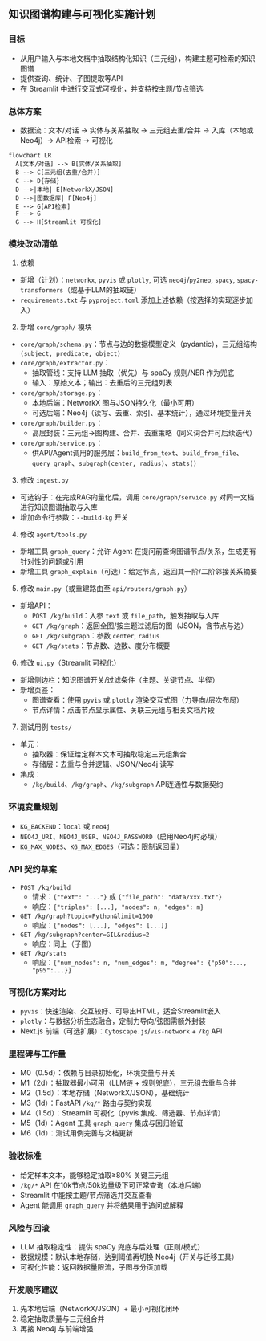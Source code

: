 ## 知识图谱构建与可视化实施计划

### 目标
- 从用户输入与本地文档中抽取结构化知识（三元组），构建主题可检索的知识图谱
- 提供查询、统计、子图提取等API
- 在 Streamlit 中进行交互式可视化，并支持按主题/节点筛选

### 总体方案
- 数据流：文本/对话 → 实体与关系抽取 → 三元组去重/合并 → 入库（本地或Neo4j）→ API检索 → 可视化

```mermaid
flowchart LR
  A[文本/对话] --> B[实体/关系抽取]
  B --> C[三元组(去重/合并)]
  C --> D{存储}
  D -->|本地| E[NetworkX/JSON]
  D -->|图数据库| F[Neo4j]
  E --> G[API检索]
  F --> G
  G --> H[Streamlit 可视化]
```

### 模块改动清单
1) 依赖
- 新增（计划）：`networkx`, `pyvis` 或 `plotly`, 可选 `neo4j`/`py2neo`, `spacy`, `spacy-transformers`（或基于LLM的抽取链）
- `requirements.txt` 与 `pyproject.toml` 添加上述依赖（按选择的实现逐步加入）

2) 新增 `core/graph/` 模块
- `core/graph/schema.py`：节点与边的数据模型定义（pydantic），三元组结构 `(subject, predicate, object)`
- `core/graph/extractor.py`：
  - 抽取管线：支持 LLM 抽取（优先）与 spaCy 规则/NER 作为兜底
  - 输入：原始文本；输出：去重后的三元组列表
- `core/graph/storage.py`：
  - 本地后端：NetworkX 图与JSON持久化（最小可用）
  - 可选后端：Neo4j（读写、去重、索引、基本统计），通过环境变量开关
- `core/graph/builder.py`：
  - 高层封装：三元组→图构建、合并、去重策略（同义词合并可后续迭代）
- `core/graph/service.py`：
  - 供API/Agent调用的服务层：`build_from_text`、`build_from_file`、`query_graph`、`subgraph(center, radius)`、`stats()`

3) 修改 `ingest.py`
- 可选钩子：在完成RAG向量化后，调用 `core/graph/service.py` 对同一文档进行知识图谱抽取与入库
- 增加命令行参数：`--build-kg` 开关

4) 修改 `agent/tools.py`
- 新增工具 `graph_query`：允许 Agent 在提问前查询图谱节点/关系，生成更有针对性的问题或引用
- 新增工具 `graph_explain`（可选）：给定节点，返回其一阶/二阶邻接关系摘要

5) 修改 `main.py`（或重建路由至 `api/routers/graph.py`）
- 新增API：
  - `POST /kg/build`：入参 `text` 或 `file_path`，触发抽取与入库
  - `GET /kg/graph`：返回全图/按主题过滤后的图（JSON，含节点与边）
  - `GET /kg/subgraph`：参数 `center`, `radius`
  - `GET /kg/stats`：节点数、边数、度分布概要

6) 修改 `ui.py`（Streamlit 可视化）
- 新增侧边栏：知识图谱开关/过滤条件（主题、关键节点、半径）
- 新增页签：
  - 图谱查看：使用 `pyvis` 或 `plotly` 渲染交互式图（力导向/层次布局）
  - 节点详情：点击节点显示属性、关联三元组与相关文档片段

7) 测试用例 `tests/`
- 单元：
  - 抽取器：保证给定样本文本可抽取稳定三元组集合
  - 存储层：去重与合并逻辑、JSON/Neo4j 读写
- 集成：
  - `/kg/build`、`/kg/graph`、`/kg/subgraph` API连通性与数据契约

### 环境变量规划
- `KG_BACKEND`：`local` 或 `neo4j`
- `NEO4J_URI`、`NEO4J_USER`、`NEO4J_PASSWORD`（启用Neo4j时必填）
- `KG_MAX_NODES`、`KG_MAX_EDGES`（可选：限制返回量）

### API 契约草案
- `POST /kg/build`
  - 请求：`{"text": "..."}` 或 `{"file_path": "data/xxx.txt"}`
  - 响应：`{"triples": [...], "nodes": n, "edges": m}`
- `GET /kg/graph?topic=Python&limit=1000`
  - 响应：`{"nodes": [...], "edges": [...]}`
- `GET /kg/subgraph?center=GIL&radius=2`
  - 响应：同上（子图）
- `GET /kg/stats`
  - 响应：`{"num_nodes": n, "num_edges": m, "degree": {"p50":..., "p95":...}}`

### 可视化方案对比
- `pyvis`：快速渲染、交互较好、可导出HTML，适合Streamlit嵌入
- `plotly`：与数据分析生态融合，定制力导向/弦图需额外封装
- Next.js 前端（可选扩展）：`Cytoscape.js`/`vis-network` + `/kg` API

### 里程碑与工作量
- M0（0.5d）：依赖与目录初始化，环境变量与开关
- M1（2d）：抽取器最小可用（LLM链 + 规则兜底），三元组去重与合并
- M2（1.5d）：本地存储（NetworkX/JSON），基础统计
- M3（1d）：FastAPI `/kg/*` 路由与契约实现
- M4（1.5d）：Streamlit 可视化（pyvis 集成、筛选器、节点详情）
- M5（1d）：Agent 工具 `graph_query` 集成与回归验证
- M6（1d）：测试用例完善与文档更新

### 验收标准
- 给定样本文本，能够稳定抽取≥80% 关键三元组
- `/kg/*` API 在10k节点/50k边量级下可正常查询（本地后端）
- Streamlit 中能按主题/节点筛选并交互查看
- Agent 能调用 `graph_query` 并将结果用于追问或解释

### 风险与回滚
- LLM 抽取稳定性：提供 spaCy 兜底与后处理（正则/模式）
- 数据规模：默认本地存储，达到阈值再切换 Neo4j（开关与迁移工具）
- 可视化性能：返回数据量限流，子图与分页加载

### 开发顺序建议
1. 先本地后端（NetworkX/JSON）+ 最小可视化闭环
2. 稳定抽取质量与三元组合并
3. 再接 Neo4j 与前端增强


